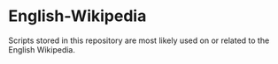 English-Wikipedia
=================

Scripts stored in this repository are most likely used on or related to the English Wikipedia.

